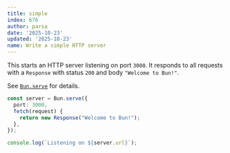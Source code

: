 ```yaml
---
title: simple
index: 676
author: parsa
date: '2025-10-23'
updated: '2025-10-23'
name: Write a simple HTTP server
---
```


This starts an HTTP server listening on port `3000`. It responds to all requests with a `Response` with status `200` and body `"Welcome to Bun!"`.

See [`Bun.serve`](https://bun.sh/docs/api/http) for details.

```ts
const server = Bun.serve({
  port: 3000,
  fetch(request) {
    return new Response("Welcome to Bun!");
  },
});

console.log(`Listening on ${server.url}`);
```
